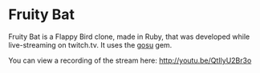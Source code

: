# Fruity Bat

Fruity Bat is a Flappy Bird clone, made in Ruby, that was developed while
live-streaming on twitch.tv. It uses the [gosu](http://www.libgosu.org/) gem.

You can view a recording of the stream here: http://youtu.be/QtIlyU2Br3o

